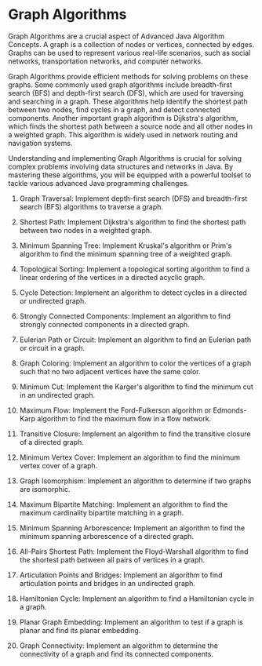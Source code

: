 # Graph Algorithms

Graph Algorithms are a crucial aspect of Advanced Java Algorithm Concepts. A graph is a collection of nodes or vertices, connected by edges. Graphs can be used to represent various real-life scenarios, such as social networks, transportation networks, and computer networks.

Graph Algorithms provide efficient methods for solving problems on these graphs. Some commonly used graph algorithms include breadth-first search (BFS) and depth-first search (DFS), which are used for traversing and searching in a graph. These algorithms help identify the shortest path between two nodes, find cycles in a graph, and detect connected components.
Another important graph algorithm is Dijkstra's algorithm, which finds the shortest path between a source node and all other nodes in a weighted graph. This algorithm is widely used in network routing and navigation systems.

Understanding and implementing Graph Algorithms is crucial for solving complex problems involving data structures and networks in Java. By mastering these algorithms, you will be equipped with a powerful toolset to tackle various advanced Java programming challenges.

1. Graph Traversal: Implement depth-first search (DFS) and breadth-first search (BFS) algorithms to traverse a graph.

2. Shortest Path: Implement Dijkstra's algorithm to find the shortest path between two nodes in a weighted graph.

3. Minimum Spanning Tree: Implement Kruskal's algorithm or Prim's algorithm to find the minimum spanning tree of a weighted graph.

4. Topological Sorting: Implement a topological sorting algorithm to find a linear ordering of the vertices in a directed acyclic graph.

5. Cycle Detection: Implement an algorithm to detect cycles in a directed or undirected graph.

6. Strongly Connected Components: Implement an algorithm to find strongly connected components in a directed graph.

7. Eulerian Path or Circuit: Implement an algorithm to find an Eulerian path or circuit in a graph.

8. Graph Coloring: Implement an algorithm to color the vertices of a graph such that no two adjacent vertices have the same color.

9. Minimum Cut: Implement the Karger's algorithm to find the minimum cut in an undirected graph.

10. Maximum Flow: Implement the Ford-Fulkerson algorithm or Edmonds-Karp algorithm to find the maximum flow in a flow network.

11. Transitive Closure: Implement an algorithm to find the transitive closure of a directed graph.

12. Minimum Vertex Cover: Implement an algorithm to find the minimum vertex cover of a graph.

13. Graph Isomorphism: Implement an algorithm to determine if two graphs are isomorphic.

14. Maximum Bipartite Matching: Implement an algorithm to find the maximum cardinality bipartite matching in a graph.

15. Minimum Spanning Arborescence: Implement an algorithm to find the minimum spanning arborescence of a directed graph.

16. All-Pairs Shortest Path: Implement the Floyd-Warshall algorithm to find the shortest path between all pairs of vertices in a graph.

17. Articulation Points and Bridges: Implement an algorithm to find articulation points and bridges in an undirected graph.

18. Hamiltonian Cycle: Implement an algorithm to find a Hamiltonian cycle in a graph.

19. Planar Graph Embedding: Implement an algorithm to test if a graph is planar and find its planar embedding.

20. Graph Connectivity: Implement an algorithm to determine the connectivity of a graph and find its connected components.

